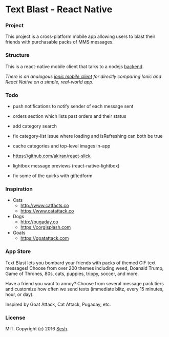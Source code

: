 # Text Blast - React Native

### Project

This project is a cross-platform mobile app allowing users to blast their friends with purchasable packs of MMS messages.

### Structure

This is a react-native mobile client that talks to a nodejs [backend](https://github.com/SeshApp/text-blast).

*There is an analogous [ionic mobile client](https://github.com/SeshApp/text-blast-ionic) for directly comparing Ionic and React Native on a simple, real-world app.*

### Todo

* push notifications to notify sender of each message sent
* orders section which lists past orders and their status

* add category search
* fix category-list issue where loading and isRefreshing can both be true
* cache categories and top-level images in-app

* https://github.com/akiran/react-slick
* lightbox message previews (react-native-lightbox)
* fix some of the quirks with giftedform

### Inspiration

* Cats
  * http://www.catfacts.co
  * https://www.catattack.co
* Dogs
  * http://pugaday.co
  * https://corgisplash.com
* Goats
  * https://goatattack.com

### App Store

Text Blast lets you bombard your friends with packs of themed GIF text messages! Choose from over 200 themes including weed, Doanald Trump, Game of Thrones, 80s, cats, puppies, trippy, soccer, and more.

Have a friend you want to annoy? Choose from several message pack tiers and customize how often we send texts (immediate blitz, every 15 minutes, hour, or day).

Inspired by Goat Attack, Cat Attack, Pugaday, etc.

### License

MIT. Copyright (c) 2016 [Sesh](http://seshapp.com).
